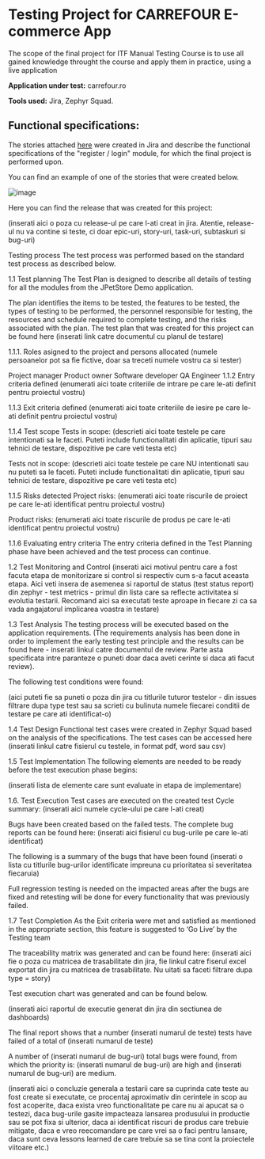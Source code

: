 # Testing Project for **CARREFOUR E-commerce App** 

The scope of the final project for ITF Manual Testing Course is to use all gained knowledge throught the course and apply them in practice, using a live application

**Application under test:** carrefour.ro

**Tools used:** Jira, Zephyr Squad.

## Functional specifications: 
The stories attached [here](https://github.com/DiaconuDana/Proiecte/blob/main/Jira_Stories.doc) were created in Jira and describe the functional specifications of the "register / login" module, for which the final project is performed upon.

You can find an example of one of the stories that were created below.

![image](https://github.com/DiaconuDana/Proiecte/assets/169816019/a695beb5-3d3a-40fd-b65a-6256b456b6f4)



Here you can find the release that was created for this project:

(inserati aici o poza cu release-ul pe care l-ati creat in jira. Atentie, release-ul nu va contine si teste, ci doar epic-uri, story-uri, task-uri, subtaskuri si bug-uri)

Testing process The test process was performed based on the standard test process as described below.

1.1 Test planning The Test Plan is designed to describe all details of testing for all the modules from the JPetStore Demo application.

The plan identifies the items to be tested, the features to be tested, the types of testing to be performed, the personnel responsible for testing, the resources and schedule required to complete testing, and the risks associated with the plan. The test plan that was created for this project can be found here (inserati link catre documentul cu planul de testare)

1.1.1. Roles asigned to the project and persons allocated (numele persoanelor pot sa fie fictive, doar sa treceti numele vostru ca si tester)

Project manager Product owner Software developer QA Engineer 1.1.2 Entry criteria defined (enumerati aici toate criteriile de intrare pe care le-ati definit pentru proiectul vostru)

1.1.3 Exit criteria defined (enumerati aici toate criteriile de iesire pe care le-ati definit pentru proiectul vostru)

1.1.4 Test scope Tests in scope: (descrieti aici toate testele pe care intentionati sa le faceti. Puteti include functionalitati din aplicatie, tipuri sau tehnici de testare, dispozitive pe care veti testa etc)

Tests not in scope: (descrieti aici toate testele pe care NU intentionati sau nu puteti sa le faceti. Puteti include functionalitati din aplicatie, tipuri sau tehnici de testare, dispozitive pe care veti testa etc)

1.1.5 Risks detected Project risks: (enumerati aici toate riscurile de proiect pe care le-ati identificat pentru proiectul vostru)

Product risks: (enumerati aici toate riscurile de produs pe care le-ati identificat pentru proiectul vostru)

1.1.6 Evaluating entry criteria The entry criteria defined in the Test Planning phase have been achieved and the test process can continue.

1.2 Test Monitoring and Control (inserati aici motivul pentru care a fost facuta etapa de monitorizare si control si respectiv cum s-a facut aceasta etapa. Aici veti insera de asemenea si raportul de status (test status report) din zephyr - test metrics - primul din lista care sa reflecte activitatea si evolutia testarii. Recomand aici sa executati teste aproape in fiecare zi ca sa vada angajatorul implicarea voastra in testare)

1.3 Test Analysis The testing process will be executed based on the application requirements. (The requirements analysis has been done in order to implement the early testing test principle and the results can be found here - inserati linkul catre documentul de review. Parte asta specificata intre paranteze o puneti doar daca aveti cerinte si daca ati facut review).

The following test conditions were found:

(aici puteti fie sa puneti o poza din jira cu titlurile tuturor testelor - din issues filtrare dupa type test sau sa scrieti cu bulinuta numele fiecarei conditii de testare pe care ati identificat-o)

1.4 Test Design Functional test cases were created in Zephyr Squad based on the analysis of the specifications. The test cases can be accessed here (inserati linkul catre fisierul cu testele, in format pdf, word sau csv)

1.5 Test Implementation The following elements are needed to be ready before the test execution phase begins:

(inserati lista de elemente care sunt evaluate in etapa de implementare)

1.6. Test Execution Test cases are executed on the created test Cycle summary: (inserati aici numele cycle-ului pe care l-ati creat)

Bugs have been created based on the failed tests. The complete bug reports can be found here: (inserati aici fisierul cu bug-urile pe care le-ati identificat)

The following is a summary of the bugs that have been found (inserati o lista cu titlurile bug-urilor identificate impreuna cu prioritatea si severitatea fiecaruia)

Full regression testing is needed on the impacted areas after the bugs are fixed and retesting will be done for every functionality that was previously failed.

1.7 Test Completion As the Exit criteria were met and satisfied as mentioned in the appropriate section, this feature is suggested to ‘Go Live’ by the Testing team

The traceability matrix was generated and can be found here: (inserati aici fie o poza cu matricea de trasabilitate din jira, fie linkul catre fiserul excel exportat din jira cu matricea de trasabilitate. Nu uitati sa faceti filtrare dupa type = story)

Test execution chart was generated and can be found below.

(inserati aici raportul de executie generat din jira din sectiunea de dashboards)

The final report shows that a number (inserati numarul de teste) tests have failed of a total of (inserati numarul de teste)

A number of (inserati numarul de bug-uri) total bugs were found, from which the priority is: (inserati numarul de bug-uri) are high and (inserati numarul de bug-uri) are medium.

(inserati aici o concluzie generala a testarii care sa cuprinda cate teste au fost create si executate, ce procentaj aproximativ din cerintele in scop au fost acoperite, daca exista vreo functionalitate pe care nu ai apucat sa o testezi, daca bug-urile gasite impacteaza lansarea produsului in productie sau se pot fixa si ulterior, daca ai identificat riscuri de produs care trebuie mitigate, daca e vreo reecomandare pe care vrei sa o faci pentru lansare, daca sunt ceva lessons learned de care trebuie sa se tina cont la proiectele viitoare etc.)

